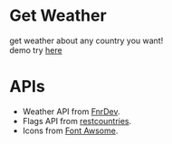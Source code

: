 # Get Weather

get weather about any country you want!
<br>
demo try <a href="https://tyizo.github.io/get-weather/">here</a>

# APIs

- Weather API from <a href="https://github.com/FnrDev/weather-api-data">FnrDev</a>.
- Flags API from <a href="https://restcountries.eu/">restcountries</a>.
- Icons from <a href="https://fontawesome.com/">Font Awsome</a>.
